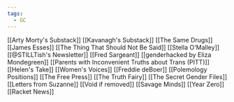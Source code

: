 ```yaml
---
tags:
  - GC
---
```


[[Arty Morty's Substack]]
[[Kavanagh's Substack]]
[[The Same Drugs]]
[[James Esses]]
[[The Thing That Should Not Be Said]]
[[Stella O'Malley]]
[[@STILLTish's Newsletter]]
[[Fred Sargeant]]
[[genderhacked by Eliza Mondegreen]]
[[Parents with Inconvenient Truths about Trans (PITT)]]
[[Helen's Take]]
[[Women's Voices]]
[[Freddie deBoer]]
[[Polemology Positions]]
[[The Free Press]]
[[The Truth Fairy]]
[[The Secret Gender Files]]
[[Letters from Suzanne]]
[[Void if removed]]
[[Savage Minds]]
[[Year Zero]]
[[Racket News]]
